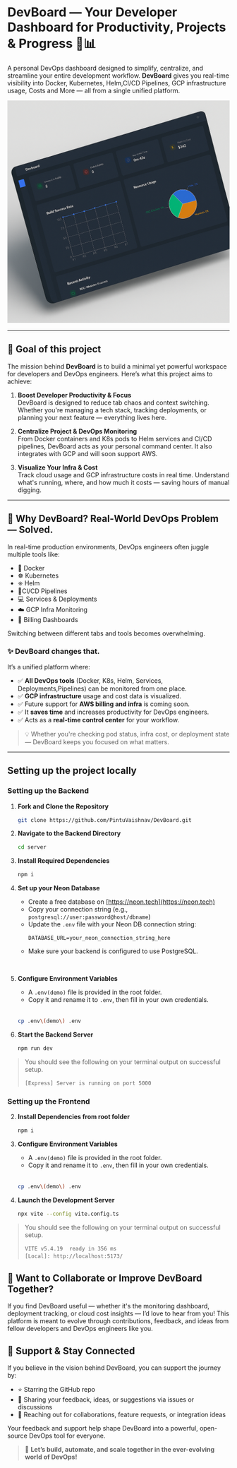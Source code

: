 # DevBoard — Your Developer Dashboard for Productivity, Projects & Progress 🧠📊

A personal DevOps dashboard designed to simplify, centralize, and streamline your entire development workflow. **DevBoard** gives you real-time visibility into Docker, Kubernetes, Helm,CI/CD Pipelines, GCP infrastructure usage, Costs and More — all from a single unified platform.

![Preview Image](https://raw.githubusercontent.com/PintuVaishanv/post-images/refs/heads/main/5c58188f-c380-42e4-ac1a-29a2dd3d741a.png)

---

## 🎯 Goal of this project

The mission behind **DevBoard** is to build a minimal yet powerful workspace for developers and DevOps engineers. Here’s what this project aims to achieve:

1. **Boost Developer Productivity & Focus**  
   DevBoard is designed to reduce tab chaos and context switching. Whether you're managing a tech stack, tracking deployments, or planning your next feature — everything lives here.

2. **Centralize Project & DevOps Monitoring**  
   From Docker containers and K8s pods to Helm services and CI/CD pipelines, DevBoard acts as your personal command center. It also integrates with GCP and will soon support AWS.

3. **Visualize Your Infra & Cost**  
   Track cloud usage and GCP infrastructure costs in real time. Understand what's running, where, and how much it costs — saving hours of manual digging.

---

## 🔧 Why DevBoard? Real-World DevOps Problem — Solved.

In real-time production environments, DevOps engineers often juggle multiple tools like:

- 🐳 Docker  
- ☸️ Kubernetes  
- ⎈ Helm
- 🔄CI/CD Pipelines  
- 💻 Services & Deployments  
- ☁️ GCP Infra Monitoring  
- 💸 Billing Dashboards  

Switching between different tabs and tools becomes overwhelming.

### ✨ **DevBoard changes that.**

It’s a unified platform where:

- ✅ **All DevOps tools** (Docker, K8s, Helm, Services, Deployments,Pipelines) can be monitored from one place.  
- ✅ **GCP infrastructure** usage and cost data is visualized.  
- ✅ Future support for **AWS billing and infra** is coming soon.  
- ✅ It **saves time** and increases productivity for DevOps engineers.  
- ✅ Acts as a **real-time control center** for your workflow.  

> 💡 Whether you're checking pod status, infra cost, or deployment state — DevBoard keeps you focused on what matters.

---

## Setting up the project locally

### Setting up the Backend

1. **Fork and Clone the Repository**

   ```bash
   git clone https://github.com/PintuVaishnav/DevBoard.git
   ```

2. **Navigate to the Backend Directory**

   ```bash
   cd server
   ```

3. **Install Required Dependencies**

   ```bash
   npm i
   ```

4. **Set up your Neon Database**

   - Create a free database on [https://neon.tech](https://neon.tech)
   - Copy your connection string (e.g., `postgresql://user:password@host/dbname`)
   - Update the `.env` file with your Neon DB connection string:
     ```env
     DATABASE_URL=your_neon_connection_string_here
     ```
   - Make sure your backend is configured to use PostgreSQL.
<br>

5. **Configure Environment Variables**

   - A `.env(demo)` file is provided in the root folder.
   - Copy it and rename it to `.env`, then fill in your own credentials.
   <br>

   ```bash
   cp .env\(demo\) .env
   ```

6. **Start the Backend Server**

   ```bash
   npm run dev
   ```

 > You should see the following on your terminal output on successful setup.
   >
   > ```bash
   > [Express] Server is running on port 5000 
  >```

### Setting up the Frontend



2. **Install Dependencies from root folder**

   ```bash
   npm i
   ```

3. **Configure Environment Variables**

   - A `.env(demo)` file is provided in the root folder.
   - Copy it and rename it to `.env`, then fill in your own credentials.
   <br>

   ```bash
   cp .env\(demo\) .env
   ```

4. **Launch the Development Server**

   ```bash
   npx vite --config vite.config.ts
   ```
> You should see the following on your terminal output on successful setup.
   >
   > ```bash
   >VITE v5.4.19  ready in 356 ms
   > [Local]: http://localhost:5173/ 
  >```

  ## 🌟 Want to Collaborate or Improve DevBoard Together?

If you find DevBoard useful — whether it's the monitoring dashboard, deployment tracking, or cloud cost insights — I’d love to hear from you! This platform is meant to evolve through contributions, feedback, and ideas from fellow developers and DevOps engineers like you.

## 💖 Support & Stay Connected

If you believe in the vision behind DevBoard, you can support the journey by:

- ⭐ Starring the GitHub repo  
- 💬 Sharing your feedback, ideas, or suggestions via issues or discussions  
- 🤝 Reaching out for collaborations, feature requests, or integration ideas  

Your feedback and support help shape DevBoard into a powerful, open-source DevOps tool for everyone.

> 🚀 **Let’s build, automate, and scale together in the ever-evolving world of DevOps!**
